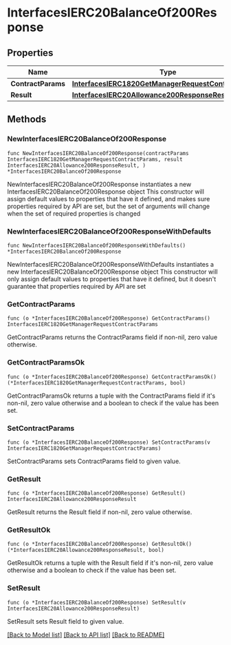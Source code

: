 # InterfacesIERC20BalanceOf200Response

## Properties

Name | Type | Description | Notes
------------ | ------------- | ------------- | -------------
**ContractParams** | [**InterfacesIERC1820GetManagerRequestContractParams**](InterfacesIERC1820GetManagerRequestContractParams.md) |  | 
**Result** | [**InterfacesIERC20Allowance200ResponseResult**](InterfacesIERC20Allowance200ResponseResult.md) |  | 

## Methods

### NewInterfacesIERC20BalanceOf200Response

`func NewInterfacesIERC20BalanceOf200Response(contractParams InterfacesIERC1820GetManagerRequestContractParams, result InterfacesIERC20Allowance200ResponseResult, ) *InterfacesIERC20BalanceOf200Response`

NewInterfacesIERC20BalanceOf200Response instantiates a new InterfacesIERC20BalanceOf200Response object
This constructor will assign default values to properties that have it defined,
and makes sure properties required by API are set, but the set of arguments
will change when the set of required properties is changed

### NewInterfacesIERC20BalanceOf200ResponseWithDefaults

`func NewInterfacesIERC20BalanceOf200ResponseWithDefaults() *InterfacesIERC20BalanceOf200Response`

NewInterfacesIERC20BalanceOf200ResponseWithDefaults instantiates a new InterfacesIERC20BalanceOf200Response object
This constructor will only assign default values to properties that have it defined,
but it doesn't guarantee that properties required by API are set

### GetContractParams

`func (o *InterfacesIERC20BalanceOf200Response) GetContractParams() InterfacesIERC1820GetManagerRequestContractParams`

GetContractParams returns the ContractParams field if non-nil, zero value otherwise.

### GetContractParamsOk

`func (o *InterfacesIERC20BalanceOf200Response) GetContractParamsOk() (*InterfacesIERC1820GetManagerRequestContractParams, bool)`

GetContractParamsOk returns a tuple with the ContractParams field if it's non-nil, zero value otherwise
and a boolean to check if the value has been set.

### SetContractParams

`func (o *InterfacesIERC20BalanceOf200Response) SetContractParams(v InterfacesIERC1820GetManagerRequestContractParams)`

SetContractParams sets ContractParams field to given value.


### GetResult

`func (o *InterfacesIERC20BalanceOf200Response) GetResult() InterfacesIERC20Allowance200ResponseResult`

GetResult returns the Result field if non-nil, zero value otherwise.

### GetResultOk

`func (o *InterfacesIERC20BalanceOf200Response) GetResultOk() (*InterfacesIERC20Allowance200ResponseResult, bool)`

GetResultOk returns a tuple with the Result field if it's non-nil, zero value otherwise
and a boolean to check if the value has been set.

### SetResult

`func (o *InterfacesIERC20BalanceOf200Response) SetResult(v InterfacesIERC20Allowance200ResponseResult)`

SetResult sets Result field to given value.



[[Back to Model list]](../README.md#documentation-for-models) [[Back to API list]](../README.md#documentation-for-api-endpoints) [[Back to README]](../README.md)


